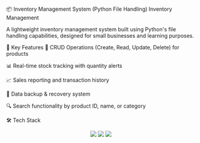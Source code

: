 📦 Inventory Management System (Python File Handling)
Inventory Management

A lightweight inventory management system built using Python's file handling capabilities, designed for small businesses and learning purposes.

🌟 Key Features
📝 CRUD Operations (Create, Read, Update, Delete) for products

📊 Real-time stock tracking with quantity alerts

📈 Sales reporting and transaction history

🔄 Data backup & recovery system

🔍 Search functionality by product ID, name, or category

🛠️ Tech Stack
<div align="center"> <img src="https://img.shields.io/badge/Python-3776AB?style=for-the-badge&logo=python&logoColor=white"> <img src="https://img.shields.io/badge/File_Handling-FFD43B?style=for-the-badge&logo=python&logoColor=blue"> <img src="https://img.shields.io/badge/CSV_Module-4B8BBE?style=for-the-badge&logo=python&logoColor=white"> </div>
